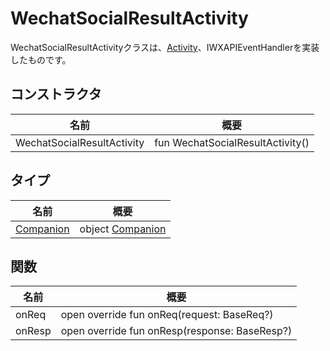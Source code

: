 # WechatSocialResultActivity

WechatSocialResultActivityクラスは、[Activity](https://developer.android.com/reference/kotlin/android/app/Activity.html)、IWXAPIEventHandlerを実装したものです。

## コンストラクタ

| 名前                       | 概要                |
| -------------------------- | -------------------- |
| WechatSocialResultActivity | fun WechatSocialResultActivity() |

## タイプ

| 名前                             | 概要                                     |
| -------------------------------- | ---------------------------------------- |
| [Companion](-companion/index.md) | object [Companion](-companion/index.md) |

## 関数

| 名前   | 概要                                       |
| ------ | ----------------------------------------- |
| onReq  | open override fun onReq(request: BaseReq?) |
| onResp | open override fun onResp(response: BaseResp?) |